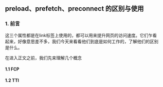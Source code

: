 ## preload、prefetch、preconnect 的区别与使用

### 1. 前言
这三个属性都是在link标签上使用的，都可以用来提升网页的访问速度。它们乍看起来，好像意思差不多，我们今天来看看他们到底是如何工作的，了解他们的区别是什么。

在进入正文之前，我们先来理解几个概念

#### 1.1 FCP

#### 1.2 TTI

